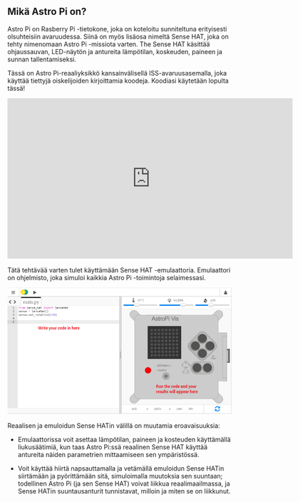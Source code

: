 ## Mikä Astro Pi on?

Astro Pi on Rasberry Pi -tietokone, joka on koteloitu sunniteltuna erityisesti olsuhteisiin avaruudessa. Siinä on myös lisäosa nimeltä Sense HAT, joka on tehty nimenomaan Astro Pi -missiota varten. The Sense HAT käsittää ohjaussauvan, LED-näytön ja antureita lämpötilan, koskeuden, paineen ja sunnan tallentamiseksi.

Tässä on Astro Pi-reaaliyksikkö kansainvälisellä ISS-avaruusasemalla, joka käyttää tiettyjä oiskelijoiden kirjoittamia koodeja. Koodiasi käytetään lopulta tässä! 

<iframe src="https://player.vimeo.com/video/172737314" width="640" height="360" frameborder="0" webkitallowfullscreen mozallowfullscreen allowfullscreen mark="crwd-mark"></iframe> 

Tätä tehtävää varten tulet käyttämään Sense HAT -emulaattoria. Emulaattori on ohjelmisto, joka simuloi kaikkia Astro Pi -toimintoja selaimessasi.

![Sense HAT-emulaattori](images/sense-hat-emulator.png)

Reaalisen ja emuloidun Sense HATin välillä on muutamia eroavaisuuksia:

- Emulaattorissa voit asettaa lämpötilan, paineen ja kosteuden käyttämällä liukusäätimiä, kun taas Astro Pi:ssä reaalinen Sense HAT käyttää antureita näiden parametrien mittaamiseen sen ympäristössä.

- Voit käyttää hiirtä napsauttamalla ja vetämällä emuloidun Sense HATin siirtämään ja pyörittämään sitä, simuloimalla muutoksia sen suuntaan; todellinen Astro Pi (ja sen Sense HAT) voivat liikkua reaalimaailmassa, ja Sense HATin suuntausanturit tunnistavat, milloin ja miten se on liikkunut.